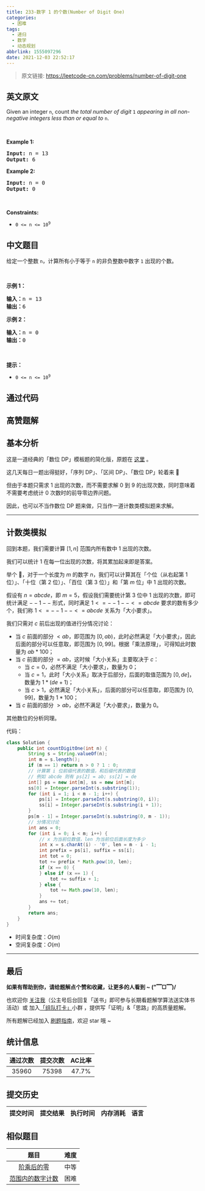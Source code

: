 ```yaml
---
title: 233-数字 1 的个数(Number of Digit One)
categories:
  - 困难
tags:
  - 递归
  - 数学
  - 动态规划
abbrlink: 1555097296
date: 2021-12-03 22:52:17
---
```


> 原文链接: https://leetcode-cn.com/problems/number-of-digit-one


## 英文原文
<div><p>Given an integer <code>n</code>, count <em>the total number of digit </em><code>1</code><em> appearing in all non-negative integers less than or equal to</em> <code>n</code>.</p>

<p>&nbsp;</p>
<p><strong>Example 1:</strong></p>

<pre>
<strong>Input:</strong> n = 13
<strong>Output:</strong> 6
</pre>

<p><strong>Example 2:</strong></p>

<pre>
<strong>Input:</strong> n = 0
<strong>Output:</strong> 0
</pre>

<p>&nbsp;</p>
<p><strong>Constraints:</strong></p>

<ul>
	<li><code>0 &lt;= n &lt;= 10<sup>9</sup></code></li>
</ul>
</div>

## 中文题目
<div><p>给定一个整数 <code>n</code>，计算所有小于等于 <code>n</code> 的非负整数中数字 <code>1</code> 出现的个数。</p>

<p>&nbsp;</p>

<p><strong>示例 1：</strong></p>

<pre>
<strong>输入：</strong>n = 13
<strong>输出：</strong>6
</pre>

<p><strong>示例 2：</strong></p>

<pre>
<strong>输入：</strong>n = 0
<strong>输出：</strong>0
</pre>

<p>&nbsp;</p>

<p><strong>提示：</strong></p>

<ul>
	<li><code>0 &lt;= n &lt;= 10<sup>9</sup></code></li>
</ul>
</div>

## 通过代码
<RecoDemo>
</RecoDemo>


## 高赞题解
## 基本分析

这是一道经典的「数位 DP」模板题的简化版，原题在 [这里](https://www.luogu.com.cn/problem/P1980) 。

这几天每日一题出得挺好，「序列 DP」、「区间 DP」、「数位 DP」轮着来 🤣

但由于本题只需求 $1$ 出现的次数，而不需要求解 $0$ 到 $9$ 的出现次数，同时意味着不需要考虑统计 $0$ 次数时的前导零边界问题。

因此，也可以不当作数位 DP 题来做，只当作一道计数类模拟题来求解。

---

## 计数类模拟

回到本题，我们需要计算 $[1, n]$ 范围内所有数中 $1$ 出现的次数。

我们可以统计 $1$ 在每一位出现的次数，将其累加起来即是答案。

举个 🌰，对于一个长度为 $m$ 的数字 $n$，我们可以计算其在「个位（从右起第 $1$ 位）」、「十位（第 $2$ 位）」、「百位（第 $3$ 位）」和「第 $m$ 位」中 $1$ 出现的次数。

假设有 $n = abcde$，即 $m = 5$，假设我们需要统计第 $3$ 位中 $1$ 出现的次数，即可统计满足 $--1--$ 形式，同时满足 $1 <= --1-- <= abcde$ 要求的数有多少个，我们称 $1 <= --1-- <= abcde$ 关系为「大小要求」。

我们只需对 $c$ 前后出现的值进行分情况讨论：

* 当 $c$ 前面的部分 $< ab$，即范围为 $[0, ab)$，此时必然满足「大小要求」，因此后面的部分可以任意取，即范围为 $[0, 99]$。根据「乘法原理」，可得知此时数量为 $ab * 100$；
* 当 $c$ 前面的部分 $= ab$，这时候「大小关系」主要取决于 $c$：
    * 当 $c = 0$，必然不满足「大小要求」，数量为 $0$；
    * 当 $c = 1$，此时「大小关系」取决于后部分，后面的取值范围为 $[0, de]$，数量为 $1 * (de + 1)$；
    * 当 $c > 1$，必然满足「大小关系」，后面的部分可以任意取，即范围为 $[0, 99]$，数量为 $1 * 100$；
* 当 $c$ 前面的部分 $> ab$，必然不满足「大小要求」，数量为 $0$。

其他数位的分析同理。

代码：
```Java []
class Solution {
    public int countDigitOne(int n) {
        String s = String.valueOf(n);
        int m = s.length();
        if (m == 1) return n > 0 ? 1 : 0;
        // 计算第 i 位前缀代表的数值，和后缀代表的数值
        // 例如 abcde 则有 ps[2] = ab; ss[2] = de
        int[] ps = new int[m], ss = new int[m];
        ss[0] = Integer.parseInt(s.substring(1));
        for (int i = 1; i < m - 1; i++) {
            ps[i] = Integer.parseInt(s.substring(0, i));
            ss[i] = Integer.parseInt(s.substring(i + 1));
        }
        ps[m - 1] = Integer.parseInt(s.substring(0, m - 1));
        // 分情况讨论
        int ans = 0;
        for (int i = 0; i < m; i++) {
            // x 为当前位数值，len 为当前位后面长度为多少
            int x = s.charAt(i) - '0', len = m - i - 1;
            int prefix = ps[i], suffix = ss[i];
            int tot = 0;
            tot += prefix * Math.pow(10, len);
            if (x == 0) {
            } else if (x == 1) {
                tot += suffix + 1;
            } else {
                tot += Math.pow(10, len);
            }
            ans += tot;
        }
        return ans;
    }
}
```
* 时间复杂度：$O(m)$
* 空间复杂度：$O(m)$

---

## 最后

**如果有帮助到你，请给题解点个赞和收藏，让更多的人看到 ~ ("▔□▔)/**

也欢迎你 [关注我](https://oscimg.oschina.net/oscnet/up-19688dc1af05cf8bdea43b2a863038ab9e5.png)（公主号后台回复「送书」即可参与长期看题解学算法送实体书活动）或 加入[「组队打卡」](https://leetcode-cn.com/u/ac_oier/)小群 ，提供写「证明」&「思路」的高质量题解。

所有题解已经加入 [刷题指南](https://github.com/SharingSource/LogicStack-LeetCode/wiki)，欢迎 star 哦 ~ 

## 统计信息
| 通过次数 | 提交次数 | AC比率 |
| :------: | :------: | :------: |
|    35960    |    75398    |   47.7%   |

## 提交历史
| 提交时间 | 提交结果 | 执行时间 |  内存消耗  | 语言 |
| :------: | :------: | :------: | :--------: | :--------: |


## 相似题目
|                             题目                             | 难度 |
| :----------------------------------------------------------: | :---------: |
| [阶乘后的零](https://leetcode-cn.com/problems/factorial-trailing-zeroes/) | 中等|
| [范围内的数字计数](https://leetcode-cn.com/problems/digit-count-in-range/) | 困难|
